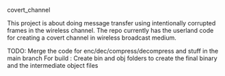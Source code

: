 covert_channel


This project is about doing message transfer using intentionally corrupted frames in the wireless
channel. The repo currently has the userland code for creating a covert channel in wireless broadcast medium.

TODO: 
Merge the code for enc/dec/compress/decompress and stuff in the main branch
For build :
Create bin and obj folders to create the final binary and the intermediate object files

